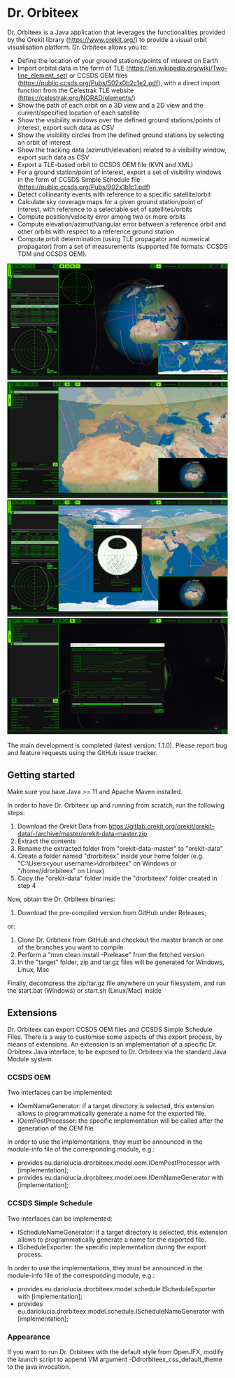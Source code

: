 # Dr. Orbiteex

Dr. Orbiteex is a Java application that leverages the functionalities provided 
by the Orekit library (https://www.orekit.org/) to provide a visual orbit 
visualisation platform.
Dr. Orbiteex allows you to:
- Define the location of your ground stations/points of interest on Earth
- Import orbital data in the form of TLE (https://en.wikipedia.org/wiki/Two-line_element_set) or CCSDS OEM files (https://public.ccsds.org/Pubs/502x0b2c1e2.pdf), with a direct import
function from the Celestrak TLE website (https://celestrak.org/NORAD/elements/)
- Show the path of each orbit on a 3D view and a 2D view and the current/specified location of each 
satellite
- Show the visibility windows over the defined ground stations/points of interest, export such data as CSV
- Show the visibility circles from the defined ground stations by selecting an orbit of 
interest
- Show the tracking data (azimuth/elevation) related to a visibility window, export such data as CSV
- Export a TLE-based orbit to CCSDS OEM file (KVN and XML)
- For a ground station/point of interest, export a set of visibility windows in the form of
CCSDS Simple Schedule file (https://public.ccsds.org/Pubs/902x1b1c1.pdf)
- Detect collinearity events with reference to a specific satellite/orbit
- Calculate sky coverage maps for a given ground station/point of interest, with reference to a selectable set of satellites/orbits
- Compute position/velocity error among two or more orbits
- Compute elevation/azimuth/angular error between a reference orbit and other orbits with respect to a reference ground station
- Compute orbit determination (using TLE propagator and numerical propagator) from a set of measurements (supported file formats: CCSDS TDM and CCSDS OEM).

![AND](img/drorbiteex1.png "Dr. Orbiteex main window")
![AND](img/drorbiteex2.png "Dr. Orbiteex map view")
![AND](img/drorbiteex3.png "Dr. Orbiteex sky coverage")
![AND](img/drorbiteex4.png "Dr. Orbiteex orbit error analysis")

The main development is completed (latest version: 1.1.0). Please report bug and feature requests using the GitHub issue tracker.

## Getting started
Make sure you have Java >= 11 and Apache Maven installed.

In order to have Dr. Orbiteex up and running from scratch, run the following steps:
1. Download the Orekit Data from https://gitlab.orekit.org/orekit/orekit-data/-/archive/master/orekit-data-master.zip
2. Extract the contents
3. Rename the extracted folder from "orekit-data-master" to "orekit-data"
4. Create a folder named "drorbiteex" inside your home folder (e.g. "C:\Users\<your username>\drorbiteex" on Windows or "/home/<your username>/drorbiteex" on Linux)
5. Copy the "orekit-data" folder inside the "drorbiteex" folder created in step 4

Now, obtain the Dr. Orbiteex binaries:
1. Download the pre-compiled version from GitHub under Releases;
  
or:
1. Clone Dr. Orbiteex from GitHub and checkout the master branch or one of the branches you want to compile
2. Perform a "mvn clean install -Prelease" from the fetched version
3. In the "target" folder, zip and tar.gz files will be generated for Windows, Linux, Mac

Finally, decompress the zip/tar.gz file anywhere on your filesystem, and run the start.bat (Windows) or start.sh (Linux/Mac) inside


## Extensions
Dr. Orbiteex can export CCSDS OEM files and CCSDS Simple Schedule Files. There is a way to customise some aspects of this 
export process, by means of extensions. An extension is an implementation of a specific Dr. Orbiteex Java interface, to be
exposed to Dr. Orbiteex via the standard Java Module system.

### CCSDS OEM
Two interfaces can be implemented:

- IOemNameGenerator: if a target directory is selected, this extension allows to programmatically generate a name for the exported file. 
- IOemPostProcessor: the specific implementation will be called after the generation of the OEM file. 

In order to use the implementations, they must be announced in the module-info file of the corresponding module, e.g.:

- provides eu.dariolucia.drorbiteex.model.oem.IOemPostProcessor with [implementation];
- provides eu.dariolucia.drorbiteex.model.oem.IOemNameGenerator with [implementation];

### CCSDS Simple Schedule
Two interfaces can be implemented:

- IScheduleNameGenerator: if a target directory is selected, this extension allows to programmatically generate a name for the exported file.
- IScheduleExporter: the specific implementation during the export process. 

In order to use the implementations, they must be announced in the module-info file of the corresponding module, e.g.:

- provides eu.dariolucia.drorbiteex.model.schedule.IScheduleExporter with [implementation];
- provides eu.dariolucia.drorbiteex.model.schedule.IScheduleNameGenerator with [implementation];

### Appearance
If you want to run Dr. Orbiteex with the default style from OpenJFX, modify the launch script to append VM argument 
-Ddrorbiteex_css_default_theme to the java invocation.
